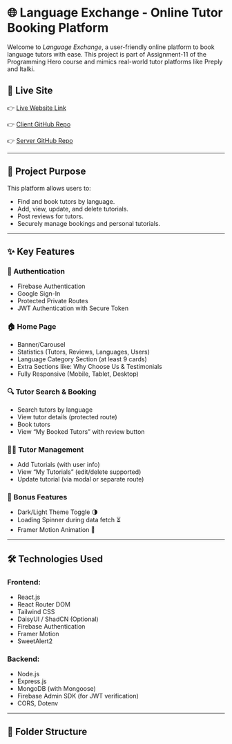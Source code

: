 # 🌐 Language Exchange - Online Tutor Booking Platform

Welcome to *Language Exchange*, a user-friendly online platform to book language tutors with ease. This project is part of Assignment-11 of the Programming Hero course and mimics real-world tutor platforms like Preply and Italki.

## 🚀 Live Site

👉 [Live Website Link]()

👉 [Client GitHub Repo](https://github.com/Programming-Hero-Web-Course4/b11a11-client-side-MstSubornaKhatun)

👉 [Server GitHub Repo](https://github.com/Programming-Hero-Web-Course4/b11a11-server-side-MstSubornaKhatun)

---

## 📌 Project Purpose

This platform allows users to:
- Find and book tutors by language.
- Add, view, update, and delete tutorials.
- Post reviews for tutors.
- Securely manage bookings and personal tutorials.

---

## ✨ Key Features

### 🔐 Authentication
- Firebase Authentication
- Google Sign-In
- Protected Private Routes
- JWT Authentication with Secure Token

### 🏠 Home Page
- Banner/Carousel
- Statistics (Tutors, Reviews, Languages, Users)
- Language Category Section (at least 9 cards)
- Extra Sections like: Why Choose Us & Testimonials
- Fully Responsive (Mobile, Tablet, Desktop)

### 🔍 Tutor Search & Booking
- Search tutors by language
- View tutor details (protected route)
- Book tutors
- View “My Booked Tutors” with review button

### 🧑‍🏫 Tutor Management
- Add Tutorials (with user info)
- View “My Tutorials” (edit/delete supported)
- Update tutorial (via modal or separate route)

### 🧪 Bonus Features
- Dark/Light Theme Toggle 🌗
- Loading Spinner during data fetch ⏳
- Framer Motion Animation 💫

---

## 🛠 Technologies Used

### Frontend:
- React.js
- React Router DOM
- Tailwind CSS
- DaisyUI / ShadCN (Optional)
- Firebase Authentication
- Framer Motion
- SweetAlert2

### Backend:
- Node.js
- Express.js
- MongoDB (with Mongoose)
- Firebase Admin SDK (for JWT verification)
- CORS, Dotenv

---

## 📁 Folder Structure
